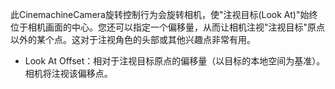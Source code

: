 此CinemachineCamera旋转控制行为会旋转相机，使"注视目标(Look At)"始终位于相机画面的中心。您还可以指定一个偏移量，从而让相机注视"注视目标"原点以外的某个点。这对于注视角色的头部或其他兴趣点非常有用。

- Look At Offset：相对于注视目标原点的偏移量（以目标的本地空间为基准）。相机将注视该偏移点。

